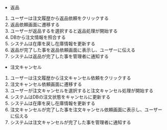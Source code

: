 - 返品
1. ユーザーは注文履歴から返品依頼をクリックする
2. 返品依頼画面に遷移する
3. ユーザーが返品するを選択すると返品処理が開始する
4. DBから注文情報を照合する
5. システムは在庫を戻し在庫情報を更新する
6. 返品が完了した事を返品依頼画面に表示し、ユーザーに伝える
7. システムは返品が完了した事を管理者に通知する

- 注文キャンセル
1. ユーザーは注文履歴から注文キャンセル依頼をクリックする
2. 注文キャンセル依頼画面に遷移する
3. ユーザーが注文キャンセルを選択すると注文キャンセル処理が開始する
4. システムはDBの注文状態をキャンセルに更新する
5. システムは在庫を戻し在庫情報を更新する
6. 注文キャンセルが完了した事を注文キャンセル依頼画面に表示し、ユーザーに伝える
7. システムは注文キャンセルが完了した事を管理者に通知する